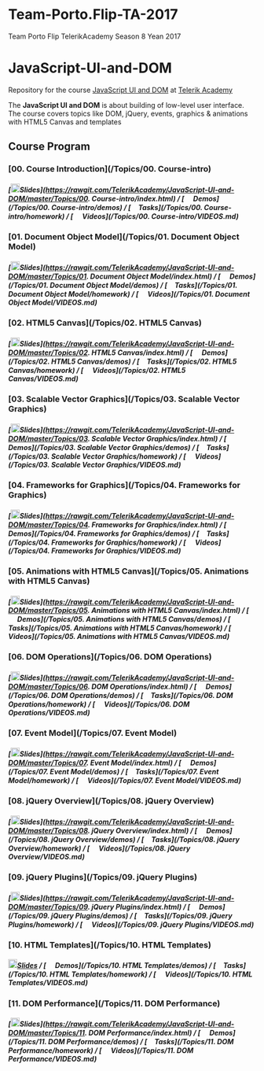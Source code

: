 # Team-Porto.Flip-TA-2017

Team Porto Flip TelerikAcademy Season 8 Yean 2017

# JavaScript-UI-and-DOM

Repository for the course [JavaScript UI and DOM](https://telerikacademy.com/Courses/Courses/Details/344) at [Telerik Academy](https://telerikacademy.com)

The **JavaScript UI and DOM** is about building of low-level user interface. The course covers topics like DOM, jQuery, events, graphics & animations with HTML5 Canvas and templates

##	Course Program

### [00. Course Introduction](/Topics/00. Course-intro)

##### [<img src="https://raw.githubusercontent.com/TelerikAcademy/Common/master/icons/presentation.png" height="18"/>Slides](https://rawgit.com/TelerikAcademy/JavaScript-UI-and-DOM/master/Topics/00. Course-intro/index.html) / [<img src="https://raw.githubusercontent.com/TelerikAcademy/Common/master/icons/code.png" height="15"> Demos](/Topics/00. Course-intro/demos) / [<img src="https://raw.githubusercontent.com/TelerikAcademy/Common/master/icons/homework.png" height="15">Tasks](/Topics/00. Course-intro/homework) / [<img src="https://raw.githubusercontent.com/TelerikAcademy/Common/master/icons/video.png" height="15"> Videos](/Topics/00. Course-intro/VIDEOS.md)

### [01. Document Object Model](/Topics/01. Document Object Model)

##### [<img src="https://raw.githubusercontent.com/TelerikAcademy/Common/master/icons/presentation.png" height="18"/>Slides](https://rawgit.com/TelerikAcademy/JavaScript-UI-and-DOM/master/Topics/01. Document Object Model/index.html) / [<img src="https://raw.githubusercontent.com/TelerikAcademy/Common/master/icons/code.png" height="15"> Demos](/Topics/01. Document Object Model/demos) / [<img src="https://raw.githubusercontent.com/TelerikAcademy/Common/master/icons/homework.png" height="15">Tasks](/Topics/01. Document Object Model/homework) / [<img src="https://raw.githubusercontent.com/TelerikAcademy/Common/master/icons/video.png" height="15"> Videos](/Topics/01. Document Object Model/VIDEOS.md)

### [02. HTML5 Canvas](/Topics/02. HTML5 Canvas)

##### [<img src="https://raw.githubusercontent.com/TelerikAcademy/Common/master/icons/presentation.png" height="18"/>Slides](https://rawgit.com/TelerikAcademy/JavaScript-UI-and-DOM/master/Topics/02. HTML5 Canvas/index.html) / [<img src="https://raw.githubusercontent.com/TelerikAcademy/Common/master/icons/code.png" height="15"> Demos](/Topics/02. HTML5 Canvas/demos) / [<img src="https://raw.githubusercontent.com/TelerikAcademy/Common/master/icons/homework.png" height="15">Tasks](/Topics/02. HTML5 Canvas/homework) / [<img src="https://raw.githubusercontent.com/TelerikAcademy/Common/master/icons/video.png" height="15"> Videos](/Topics/02. HTML5 Canvas/VIDEOS.md)

### [03. Scalable Vector Graphics](/Topics/03. Scalable Vector Graphics)

##### [<img src="https://raw.githubusercontent.com/TelerikAcademy/Common/master/icons/presentation.png" height="18"/>Slides](https://rawgit.com/TelerikAcademy/JavaScript-UI-and-DOM/master/Topics/03. Scalable Vector Graphics/index.html) / [<img src="https://raw.githubusercontent.com/TelerikAcademy/Common/master/icons/code.png" height="15"> Demos](/Topics/03. Scalable Vector Graphics/demos) / [<img src="https://raw.githubusercontent.com/TelerikAcademy/Common/master/icons/homework.png" height="15">Tasks](/Topics/03. Scalable Vector Graphics/homework) / [<img src="https://raw.githubusercontent.com/TelerikAcademy/Common/master/icons/video.png" height="15"> Videos](/Topics/03. Scalable Vector Graphics/VIDEOS.md)

### [04. Frameworks for Graphics](/Topics/04. Frameworks for Graphics)

##### [<img src="https://raw.githubusercontent.com/TelerikAcademy/Common/master/icons/presentation.png" height="18"/>Slides](https://rawgit.com/TelerikAcademy/JavaScript-UI-and-DOM/master/Topics/04. Frameworks for Graphics/index.html) / [<img src="https://raw.githubusercontent.com/TelerikAcademy/Common/master/icons/code.png" height="15"> Demos](/Topics/04. Frameworks for Graphics/demos) / [<img src="https://raw.githubusercontent.com/TelerikAcademy/Common/master/icons/homework.png" height="15">Tasks](/Topics/04. Frameworks for Graphics/homework) / [<img src="https://raw.githubusercontent.com/TelerikAcademy/Common/master/icons/video.png" height="15"> Videos](/Topics/04. Frameworks for Graphics/VIDEOS.md)

### [05. Animations with HTML5 Canvas](/Topics/05. Animations with HTML5 Canvas)

##### [<img src="https://raw.githubusercontent.com/TelerikAcademy/Common/master/icons/presentation.png" height="18"/>Slides](https://rawgit.com/TelerikAcademy/JavaScript-UI-and-DOM/master/Topics/05. Animations with HTML5 Canvas/index.html) / [<img src="https://raw.githubusercontent.com/TelerikAcademy/Common/master/icons/code.png" height="15"> Demos](/Topics/05. Animations with HTML5 Canvas/demos) / [<img src="https://raw.githubusercontent.com/TelerikAcademy/Common/master/icons/homework.png" height="15">Tasks](/Topics/05. Animations with HTML5 Canvas/homework) / [<img src="https://raw.githubusercontent.com/TelerikAcademy/Common/master/icons/video.png" height="15"> Videos](/Topics/05. Animations with HTML5 Canvas/VIDEOS.md)

### [06. DOM Operations](/Topics/06. DOM Operations)

##### [<img src="https://raw.githubusercontent.com/TelerikAcademy/Common/master/icons/presentation.png" height="18"/>Slides](https://rawgit.com/TelerikAcademy/JavaScript-UI-and-DOM/master/Topics/06. DOM Operations/index.html) / [<img src="https://raw.githubusercontent.com/TelerikAcademy/Common/master/icons/code.png" height="15"> Demos](/Topics/06. DOM Operations/demos) / [<img src="https://raw.githubusercontent.com/TelerikAcademy/Common/master/icons/homework.png" height="15">Tasks](/Topics/06. DOM Operations/homework) / [<img src="https://raw.githubusercontent.com/TelerikAcademy/Common/master/icons/video.png" height="15"> Videos](/Topics/06. DOM Operations/VIDEOS.md)

### [07. Event Model](/Topics/07. Event Model)

##### [<img src="https://raw.githubusercontent.com/TelerikAcademy/Common/master/icons/presentation.png" height="18"/>Slides](https://rawgit.com/TelerikAcademy/JavaScript-UI-and-DOM/master/Topics/07. Event Model/index.html) / [<img src="https://raw.githubusercontent.com/TelerikAcademy/Common/master/icons/code.png" height="15"> Demos](/Topics/07. Event Model/demos) / [<img src="https://raw.githubusercontent.com/TelerikAcademy/Common/master/icons/homework.png" height="15">Tasks](/Topics/07. Event Model/homework) / [<img src="https://raw.githubusercontent.com/TelerikAcademy/Common/master/icons/video.png" height="15"> Videos](/Topics/07. Event Model/VIDEOS.md)

### [08. jQuery Overview](/Topics/08. jQuery Overview)

##### [<img src="https://raw.githubusercontent.com/TelerikAcademy/Common/master/icons/presentation.png" height="18"/>Slides](https://rawgit.com/TelerikAcademy/JavaScript-UI-and-DOM/master/Topics/08. jQuery Overview/index.html) / [<img src="https://raw.githubusercontent.com/TelerikAcademy/Common/master/icons/code.png" height="15"> Demos](/Topics/08. jQuery Overview/demos) / [<img src="https://raw.githubusercontent.com/TelerikAcademy/Common/master/icons/homework.png" height="15">Tasks](/Topics/08. jQuery Overview/homework) / [<img src="https://raw.githubusercontent.com/TelerikAcademy/Common/master/icons/video.png" height="15"> Videos](/Topics/08. jQuery Overview/VIDEOS.md)

### [09. jQuery Plugins](/Topics/09. jQuery Plugins)

##### [<img src="https://raw.githubusercontent.com/TelerikAcademy/Common/master/icons/presentation.png" height="18"/>Slides](https://rawgit.com/TelerikAcademy/JavaScript-UI-and-DOM/master/Topics/09. jQuery Plugins/index.html) / [<img src="https://raw.githubusercontent.com/TelerikAcademy/Common/master/icons/code.png" height="15"> Demos](/Topics/09. jQuery Plugins/demos) / [<img src="https://raw.githubusercontent.com/TelerikAcademy/Common/master/icons/homework.png" height="15">Tasks](/Topics/09. jQuery Plugins/homework) / [<img src="https://raw.githubusercontent.com/TelerikAcademy/Common/master/icons/video.png" height="15"> Videos](/Topics/09. jQuery Plugins/VIDEOS.md)

### [10. HTML Templates](/Topics/10. HTML Templates)

##### [<img src="https://raw.githubusercontent.com/TelerikAcademy/Common/master/icons/presentation.png" height="18"/>Slides](https://rawgit.com/TelerikAcademy/JavaScript-UI-and-DOM/master/Topics/10.%20HTML%20Templates/index.html) / [<img src="https://raw.githubusercontent.com/TelerikAcademy/Common/master/icons/code.png" height="15"> Demos](/Topics/10. HTML Templates/demos) / [<img src="https://raw.githubusercontent.com/TelerikAcademy/Common/master/icons/homework.png" height="15">Tasks](/Topics/10. HTML Templates/homework) / [<img src="https://raw.githubusercontent.com/TelerikAcademy/Common/master/icons/video.png" height="15"> Videos](/Topics/10. HTML Templates/VIDEOS.md)

### [11. DOM Performance](/Topics/11. DOM Performance)

##### [<img src="https://raw.githubusercontent.com/TelerikAcademy/Common/master/icons/presentation.png" height="18"/>Slides](https://rawgit.com/TelerikAcademy/JavaScript-UI-and-DOM/master/Topics/11. DOM Performance/index.html) / [<img src="https://raw.githubusercontent.com/TelerikAcademy/Common/master/icons/code.png" height="15"> Demos](/Topics/11. DOM Performance/demos) / [<img src="https://raw.githubusercontent.com/TelerikAcademy/Common/master/icons/homework.png" height="15">Tasks](/Topics/11. DOM Performance/homework) / [<img src="https://raw.githubusercontent.com/TelerikAcademy/Common/master/icons/video.png" height="15"> Videos](/Topics/11. DOM Performance/VIDEOS.md)


<!--
## Preparing the local machine for Unit testing with Mocha and Chai 

* Install [JavaScript I/O](https://iojs.org/en/index.html "JavaScript I/O")
    * Try if it is working by typing in CMD/Terminal `$ iojs -v` (should produce result)
*	Open CMD/Terminal and run `$ npm install -g mocha`

## Preparing for the tests for each homework

*	Checkout the repository for the particular homework	
*	Open CMD/Terminal and navigate to the checked out repository with the homework
*	Run `npm install` in CMD/Terminal
	*	A folder `node_modules` should appear
*	You are ready to run the tests

## Running the tests

*	Navigate to the folder of the particular homework in CMD/Terminal
*	Requirements:
	*	JavaScript files must be called task-1.js, task-2.js etc..
	*	Each .js file must contain `module.exports=[name of the object/function]`
* 	Run `npm test`
	*	Test results should appear on the CMD/Terminal
 
## Upload in [BGCoder.com](http://bgcoder.com/)

*	Go to the specific homework
*	Select the task you will be sending
*	Wrap your result in:

		function solve() {
			return [your solution object/function];
		}
-->
